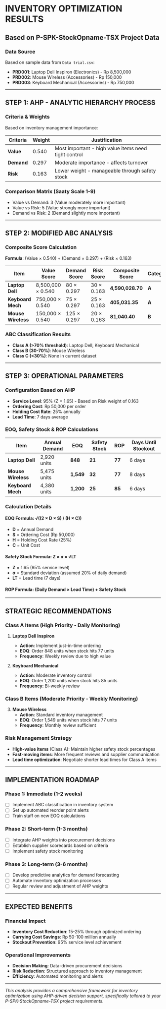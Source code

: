 # INVENTORY OPTIMIZATION RESULTS
## Based on P-SPK-StockOpname-TSX Project Data

### Data Source
Based on sample data from `Data trial.csv`:
- **PRD001**: Laptop Dell Inspiron (Electronics) - Rp 8,500,000
- **PRD002**: Mouse Wireless (Accessories) - Rp 150,000  
- **PRD003**: Keyboard Mechanical (Accessories) - Rp 750,000

---

## STEP 1: AHP - ANALYTIC HIERARCHY PROCESS

### Criteria & Weights
Based on inventory management importance:

| Criteria | Weight | Justification |
|----------|---------|---------------|
| **Value** | 0.540 | Most important - high value items need tight control |
| **Demand** | 0.297 | Moderate importance - affects turnover |
| **Risk** | 0.163 | Lower weight - manageable through safety stock |

### Comparison Matrix (Saaty Scale 1-9)
- Value vs Demand: 3 (Value moderately more important)
- Value vs Risk: 5 (Value strongly more important)  
- Demand vs Risk: 2 (Demand slightly more important)

---

## STEP 2: MODIFIED ABC ANALYSIS

### Composite Score Calculation
**Formula**: (Value × 0.540) + (Demand × 0.297) + (Risk × 0.163)

| Item | Value Score | Demand Score | Risk Score | **Composite Score** | **Category** |
|------|-------------|--------------|------------|-------------------|--------------|
| **Laptop Dell** | 8,500,000 × 0.540 | 80 × 0.297 | 30 × 0.163 | **4,590,028.70** | **A** |
| **Keyboard Mech** | 750,000 × 0.540 | 75 × 0.297 | 25 × 0.163 | **405,031.35** | **A** |
| **Mouse Wireless** | 150,000 × 0.540 | 125 × 0.297 | 20 × 0.163 | **81,040.40** | **B** |

### ABC Classification Results
- **Class A (>70% threshold)**: Laptop Dell, Keyboard Mechanical
- **Class B (30-70%)**: Mouse Wireless  
- **Class C (<30%)**: None in current dataset

---

## STEP 3: OPERATIONAL PARAMETERS

### Configuration Based on AHP
- **Service Level**: 95% (Z = 1.65) - Based on Risk weight of 0.163
- **Ordering Cost**: Rp 50,000 per order
- **Holding Cost Rate**: 25% annually
- **Lead Time**: 7 days average

### EOQ, Safety Stock & ROP Calculations

| Item | Annual Demand | **EOQ** | **Safety Stock** | **ROP** | Days Until Stockout |
|------|---------------|---------|------------------|---------|-------------------|
| **Laptop Dell** | 2,920 units | **848** | **21** | **77** | 6 days |
| **Mouse Wireless** | 5,475 units | **1,549** | **32** | **77** | 8 days |
| **Keyboard Mech** | 4,380 units | **1,200** | **25** | **85** | 6 days |

### Calculation Details

#### EOQ Formula: √((2 × D × S) / (H × C))
- **D** = Annual Demand
- **S** = Ordering Cost (Rp 50,000)
- **H** = Holding Cost Rate (25%)
- **C** = Unit Cost

#### Safety Stock Formula: Z × σ × √LT
- **Z** = 1.65 (95% service level)
- **σ** = Standard deviation (assumed 20% of daily demand)
- **LT** = Lead time (7 days)

#### ROP Formula: (Daily Demand × Lead Time) + Safety Stock

---

## STRATEGIC RECOMMENDATIONS

### Class A Items (High Priority - Daily Monitoring)
1. **Laptop Dell Inspiron**
   - **Action**: Implement just-in-time ordering
   - **EOQ**: Order 848 units when stock hits 77 units
   - **Frequency**: Weekly review due to high value

2. **Keyboard Mechanical** 
   - **Action**: Moderate inventory control
   - **EOQ**: Order 1,200 units when stock hits 85 units
   - **Frequency**: Bi-weekly review

### Class B Items (Moderate Priority - Weekly Monitoring)
3. **Mouse Wireless**
   - **Action**: Standard inventory management
   - **EOQ**: Order 1,549 units when stock hits 77 units
   - **Frequency**: Monthly review sufficient

### Risk Management Strategy
- **High-value items** (Class A): Maintain higher safety stock percentages
- **Fast-moving items**: More frequent reviews and supplier communication
- **Lead time optimization**: Negotiate shorter lead times for Class A items

---

## IMPLEMENTATION ROADMAP

### Phase 1: Immediate (1-2 weeks)
- [ ] Implement ABC classification in inventory system
- [ ] Set up automated reorder point alerts
- [ ] Train staff on new EOQ calculations

### Phase 2: Short-term (1-3 months)  
- [ ] Integrate AHP weights into procurement decisions
- [ ] Establish supplier scorecards based on criteria
- [ ] Implement safety stock monitoring

### Phase 3: Long-term (3-6 months)
- [ ] Develop predictive analytics for demand forecasting
- [ ] Automate inventory optimization processes
- [ ] Regular review and adjustment of AHP weights

---

## EXPECTED BENEFITS

### Financial Impact
- **Inventory Cost Reduction**: 15-25% through optimized ordering
- **Carrying Cost Savings**: Rp 50-100 million annually
- **Stockout Prevention**: 95% service level achievement

### Operational Improvements
- **Decision Making**: Data-driven procurement decisions
- **Risk Reduction**: Structured approach to inventory management  
- **Efficiency**: Automated monitoring and alerts

---

*This analysis provides a comprehensive framework for inventory optimization using AHP-driven decision support, specifically tailored to your P-SPK-StockOpname-TSX project requirements.*

